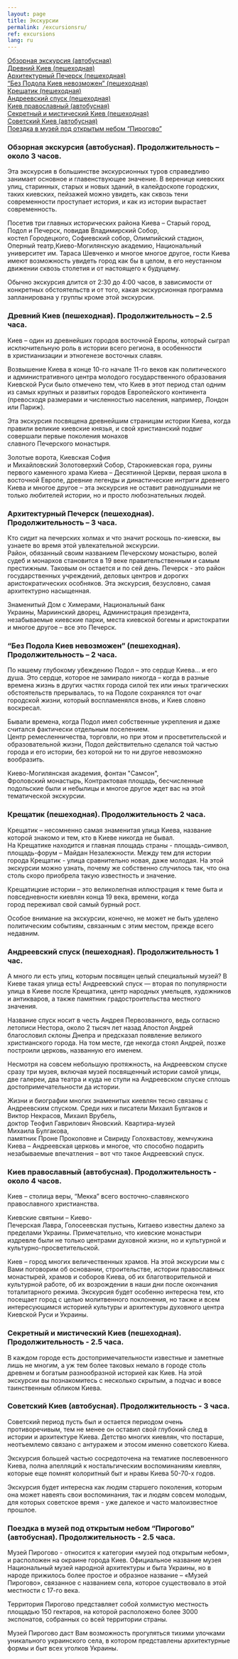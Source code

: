```yaml
---
layout: page
title: Экскурсии
permalink: /excursionsru/
ref: excursions
lang: ru
---
```



<a href="#general">Обзорная экскурсия (автобусная)</a><br>
<a href="#oldtown">Древний Киев (пешеходная)</a><br>
<a href="#pechersk">Архитектурный Печерск (пешеходная)</a><br>
<a href="#podil">“Без Подола Киев невозможен” (пешеходная)</a><br>
<a href="#khreshatyk">Крещатик (пешеходная)</a><br>
<a href="#andrievsky">Андреевский спуск (пешеходная)</a><br>
<a href="#orthodox">Киев православный (автобусная)</a><br>
<a href="#secret">Секретный и мистический Киев (пешеходная)</a><br>
<a href="#soviet">Советский Киев (автобусная)</a><br>
<a href="#pirohovo">Поездка в музей под открытым небом “Пирогово”</a>
 
<h3><a name="general" id="designer-templates" class="anchor" href="#designer-templates" aria-hidden="true"><span class="octicon octicon-link"></span></a>Обзорная экскурсия (автобусная). Продолжительность – около 3 часов.</h3>

<p>Эта экскурсия в большинстве экскурсионных туров справедливо занимает основное и главенствующее значение. В веренице киевских улиц, старинных, старых и новых зданий, в калейдоскопе городских, таких киевских, пейзажей можно увидеть, как сквозь тени современности проступает история, и как из истории вырастает современность.</p>

<p>Посетив три главных исторических района Киева – Старый город, Подол и Печерск, повидав Владимирский Собор, костел Городецкого, Софиевский собор, Олимпийский стадион, Оперный театр,Киево-Могилянскую академию, Национальный университет им. Тараса Шевченко и многое многое другое, гости Киева имеют возможность увидеть город как бы в целом, в его неустанном движении сквозь столетия и от настоящего к будущему.</p>

<p>Обычно экскурсия длится от 2:30 до 4:00 часов, в зависимости от конкретных обстоятельств и от того, какая экскурсионная программа запланирована у группы кроме этой экскурсии.</p>

<h3><a name="oldtown" id="designer-templates" class="anchor" href="#designer-templates" aria-hidden="true"><span class="octicon octicon-link"></span></a>Древний Киев (пешеходная). Продолжительность – 2.5 часа.</h3>

<p>Киев – один из древнейших городов восточной Европы, который сыграл исключительную роль в истории всего региона, в особенности в христианизации и этногенезе восточных славян.</p>

<p>Возвышение Киева в конце 10-го начале 11-го веков как политического и административного центра молодого государственного образования Киевской Руси было отмечено тем, что Киев в этот период стал одним из самых крупных и развитых городов Европейского континента (превосходя размерами и численностью населения, например, Лондон или Париж).</p>

<p>Эта экскурсия посвящена древнейшим страницам истории Киева, когда правили великие киевские князья, и свой христианский подвиг совершали первые поколения монахов славного Печерского монастыря.</p>

<p>Золотые ворота, Киевская София и Михайловский Золотоверхий Собор, Старокиевская гора, руины первого каменного храма Киева – Десятинной Церкви, первая школа в восточной Европе, древние легенды и династические интриги древнего Киева и многое другое – эта экскурсия не оставит равнодушными не только любителей истории, но и просто любознательных людей.</p>

<h3><a name="pechersk" id="designer-templates" class="anchor" href="#designer-templates" aria-hidden="true"><span class="octicon octicon-link"></span></a>Архитектурный Печерск (пешеходная). Продолжительность – 3 часа.</h3>

<p>Кто сидит на печерских холмах и что значит роскошь по-киевски, вы узнаете во время этой увлекательной экскурсии. Район, обязанный своим названием Печерскому монастырю, волей судеб и монархов становится в 19 веке правительственным и самым престижным. Таковым он остается и по сей день. Печерск - это район государственных учреждений, деловых центров и дорогих аристократических особняков. Эта экскурсия, безусловно, самая архитектурно насыщенная.</p>

<p>Знаменитый Дом с Химерами, Национальный банк Украины, Мариинский дворец, Администрация президента, незабываемые киевские парки, места киевской богемы и аристократии и многое другое – все это Печерск.</p>

<h3><a name="podil" id="designer-templates" class="anchor" href="#designer-templates" aria-hidden="true"><span class="octicon octicon-link"></span></a>“Без Подола Киев невозможен” (пешеходная). Продолжительность – 2 часа.</h3>

<p>По нашему глубокому убеждению Подол – это сердце Киева... и его душа. Это сердце, которое не замирало никогда – когда в разные времена жизнь в других частях города силой тех или иных трагических обстоятельств прерывалась, то на Подоле сохранялся тот очаг городской жизни, который воспламенялся вновь, и Киев словно воскресал.</p>

<p>Бывали времена, когда Подол имел собственные укрепления и даже считался фактически отдельным поселением. Центр ремесленничества, торговли, но при этом и просветительской и образовательной жизни, Подол действительно сделался той частью города и его истории, без которой ни то ни другое невозможно вообразить.</p>

<p>Киево-Могилянская академия, фонтан "Самсон", Фроловский монастырь, Контрактовая площадь,  бесчисленные подольские были и небылицы и многое другое ждет вас на этой тематической экскурсии.</p>

<h3><a name="khreshatyk" id="designer-templates" class="anchor" href="#designer-templates" aria-hidden="true"><span class="octicon octicon-link"></span></a>Крещатик (пешеходная). Продолжительность 2 часа.</h3>

<p>Крещатик – несомненно самая знаменитая улица Киева, название которой знакомо и тем, кто в Киеве никогда не бывал. На Крещатике находится и главная площадь страны - площадь-символ, площадь-форум – Майдан Незалежности. Между тем для истории города Крещатик - улица сравнительно новая, даже молодая. На этой экскурсии можно узнать, почему же собственно случилось так, что она столь скоро приобрела такую известность и значение.</p>

<p>Крещатицкие истории – это великолепная иллюстрация к теме быта и повседневности киевлян конца 19 века, времени, когда город переживал свой самый бурный рост.</p>

<p>Особое внимание на экскурсии, конечно, не может не быть уделено политическим событиям, связанным с этим местом, прежде всего недавним.</p>

<h3><a name="andrievsky" id="designer-templates" class="anchor" href="#designer-templates" aria-hidden="true"><span class="octicon octicon-link"></span></a>Андреевский спуск (пешеходная). Продолжительность 1 час.</h3>

<p>А много ли есть улиц, которым посвящен целый специальный музей? В Киеве такая улица есть!
Андреевский спуск — вторая по популярности улица в Киеве после Крещатика, центр народных умельцев, художников и антикваров, а также памятник градостроительства местного значения.</p>

<p>Название спуск носит в честь Андрея Первозванного, ведь согласно летописи Нестора, около 2 тысяч лет назад Апостол Андрей благословил склоны Днепра и предсказал появление великого христианского города. На том месте, где некогда стоял Андрей, позже построили церковь, названную его именем.</p>

<p>Несмотря на совсем небольшую протяжность, на Андреевском спуске сразу три музея, включая музей посвященный истории самой улицы, две галереи, два театра и куда не ступи на Андреевском спуске сплошь достопримечательности да истории.</p>

<p>Жизни и биографии многих знаменитых киевлян тесно связаны с Андреевским спуском. Среди них и писатели Михаил Булгаков и Виктор Некрасов, Михаил Врубель, доктор Теофил Гаврилович Яновский. Квартира-музей Михаила Булгакова, памятник Проне Прокоповне и Свириду Голохвастову, жемчужина Киева – Андреевская церковь и многое, что способно подарить незабываемые впечатления – вот что такое Андреевский спуск.</p>

<h3><a name="orthodox" id="designer-templates" class="anchor" href="#designer-templates" aria-hidden="true"><span class="octicon octicon-link"></span></a>Киев православный (автобусная). Продолжительность - около 4 часов.</h3>

<p>Киев – столица веры, “Мекка” всего восточно-славянского православного христианства.</p>

<p>Киевские святыни – Киево-Печерская Лавра, Голосеевская пустынь, Китаево известны далеко за пределами Украины. Примечательно, что киевские монастыри издревле были не только центрами духовной жизни, но и культурной и культурно-просветительской.</p>

<p>Киев – город многих величественных храмов. На этой экскурсии мы с Вами поговорим об основании, строительстве, истории православных монастырей, храмов и соборов Киева, об их благотворительной и культурной работе, об их возрождении в наши дни после окончания тоталитарного режима. Экскурсия будет особенно интересна тем, кто посещает город с целью молитвенного поклонения, но также и всем интересующимся историей культуры и архитектуры духовного центра Киевской Руси и Украины.</p>

<h3><a name="secret" id="designer-templates" class="anchor" href="#designer-templates" aria-hidden="true"><span class="octicon octicon-link"></span></a>Секретный и мистический Киев (пешеходная). Продолжительность -  2.5 часа.</h3>

<p>В каждом городе есть достопримечательности известные и заметные лишь не многим, а уж тем более таковых немало в городе столь древнем и богатым разнообразной историей как Киев. На этой экскурсии вы познакомитесь с несколько скрытым, а подчас и вовсе таинственным обликом Киева.</p>

<h3><a name="soviet" id="designer-templates" class="anchor" href="#designer-templates" aria-hidden="true"><span class="octicon octicon-link"></span></a>Советский Киев (автобусная). Продолжительность - 3 часа.</h3>

<p>Советский период пусть был и остается периодом очень противоречивым, тем не менее он оставил свой глубокий след в истории и архитектуре Киева. Детство многих киевлян, что постарше, неотъемлемо связано с антуражем и этосом именно советского Киева.</p>

<p>Экскурсия большей частью сосредоточена на тематике послевоенного Киева, полна апелляций к ностальгическим воспоминаниям киевлян, которые еще помнят колоритный быт и нравы Киева 50-70-х годов.</p>

<p>Экскурсия будет интересна как людям старшего поколения, которым она может навеять свои воспоминания, так и людям совсем молодым, для которых советское время - уже далекое и часто малоизвестное прошлое.</p>

<h3><a name="pirohovo" id="designer-templates" class="anchor" href="#designer-templates" aria-hidden="true"><span class="octicon octicon-link"></span></a>Поездка в музей под открытым небом “Пирогово” (автобусная). Продолжительность - 2.5 часа.</h3>

<p>Музей Пирогово - относится к категории «музей под открытым небом», и расположен на окраине города Киев. Официальное название музея Национальный музей народной архитектуры и быта Украины, но в народе прижилось более простое и образное название – «Музей Пирогово», связанное с названием села, которое существовало в этой местности с 17-го века.</p>

<p>Территория Пирогово представляет собой холмистую местность площадью 150 гектаров, на которой расположено более 3000 экспонатов, собранных со всей территории страны.</p>

<p>Музей Пирогово даст Вам возможность прогуляться тихими улочками уникального украинского села, в котором представлены архитектурные формы и быт всех уголков Украины.</p>